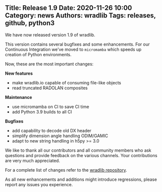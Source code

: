 Title: Release 1.9
Date: 2020-11-26 10:00
Category: news
Authors: wradlib
Tags: releases, github, python3
---

We have now released version 1.9 of wradlib.

This version contains several bugfixes and some enhancements. For our Continuous Integration we've moved to `micromamba` which speeds up creation of Python environments.

Now, these are the most important changes:

**New features**

- make wradlib.io capable of consuming file-like objects
- read truncated RADOLAN composites

**Maintenance**

- use micromamba on CI to save CI time
- add Python 3.9 builds to all CI

**Bugfixes**

- add capability to decode old DX header 
- simplify dimension angle handling ODIM/GAMIC
- adapt to new string handling in h5py >= 3.0

We like to thank all our contributors and all community members who ask questions and provide feedback on the various channels. Your contributions are very much appreciated. 

For a complete list of changes refer to the [wradlib repository](https://github.com/wradlib/wradlib/commits/main).

As all new enhancements and additions might introduce regressions, please report any issues you experience.